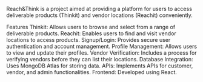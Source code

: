Reach&Think is a project aimed at providing a platform for users to access deliverable products (Thinkit) and vendor locations (Reachit) conveniently. 

Features
    Thinkit: Allows users to browse and select from a range of deliverable products.
    Reachit: Enables users to find and visit vendor locations to access products.
    Signup/Login: Provides secure user authentication and account management.
    Profile Management: Allows users to view and update their profiles.
    Vendor Verification: Includes a process for verifying vendors before they can list their locations.
    Database Integration: Uses MongoDB Atlas for storing data.
    APIs: Implements APIs for customer, vendor, and admin functionalities.
    Frontend: Developed using React.
